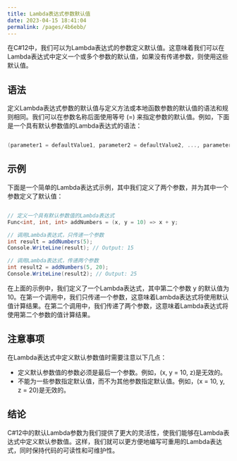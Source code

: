 ```yaml
---
title: Lambda表达式参数默认值
date: 2023-04-15 18:41:04
permalink: /pages/4b6ebb/
---
```


在C#12中，我们可以为Lambda表达式的参数定义默认值。这意味着我们可以在Lambda表达式中定义一个或多个参数的默认值，如果没有传递参数，则使用这些默认值。
## 语法

定义Lambda表达式参数的默认值与定义方法或本地函数参数的默认值的语法和规则相同。我们可以在参数名称后面使用等号 (=) 来指定参数的默认值。例如，下面是一个具有默认参数值的Lambda表达式的语法：

```csharp

(parameter1 = defaultValue1, parameter2 = defaultValue2, ..., parameterN = defaultValueN) => { /* lambda expression body */ }
```


## 示例

下面是一个简单的Lambda表达式示例，其中我们定义了两个参数，并为其中一个参数定义了默认值：

```csharp

// 定义一个具有默认参数值的Lambda表达式
Func<int, int, int> addNumbers = (x, y = 10) => x + y;

// 调用Lambda表达式，只传递一个参数
int result = addNumbers(5);
Console.WriteLine(result); // Output: 15

// 调用Lambda表达式，传递两个参数
int result2 = addNumbers(5, 20);
Console.WriteLine(result2); // Output: 25
```



在上面的示例中，我们定义了一个Lambda表达式，其中第二个参数 y 的默认值为 10。在第一个调用中，我们只传递一个参数，这意味着Lambda表达式将使用默认值计算结果。在第二个调用中，我们传递了两个参数，这意味着Lambda表达式将使用第二个参数的值计算结果。
## 注意事项

在Lambda表达式中定义默认参数值时需要注意以下几点：
- 定义默认参数值的参数必须是最后一个参数。例如，(x, y = 10, z)是无效的。
- 不能为一些参数指定默认值，而不为其他参数指定默认值。例如，(x = 10, y, z = 20)是无效的。
## 结论

C#12中的默认Lambda参数为我们提供了更大的灵活性，使我们能够在Lambda表达式中定义默认参数值。这样，我们就可以更方便地编写可重用的Lambda表达式，同时保持代码的可读性和可维护性。
